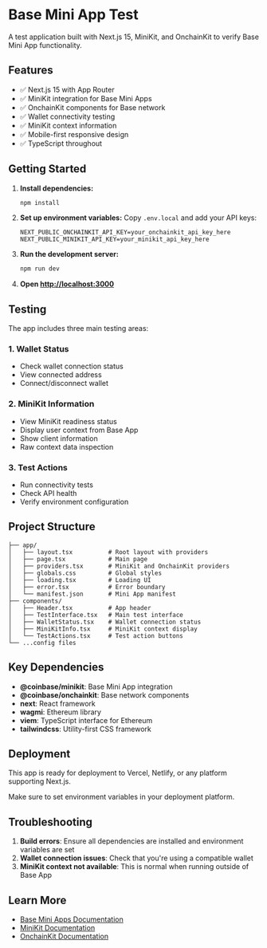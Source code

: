 # Base Mini App Test

A test application built with Next.js 15, MiniKit, and OnchainKit to verify Base Mini App functionality.

## Features

- ✅ Next.js 15 with App Router
- ✅ MiniKit integration for Base Mini Apps
- ✅ OnchainKit components for Base network
- ✅ Wallet connectivity testing
- ✅ MiniKit context information
- ✅ Mobile-first responsive design
- ✅ TypeScript throughout

## Getting Started

1. **Install dependencies:**
   ```bash
   npm install
   ```

2. **Set up environment variables:**
   Copy `.env.local` and add your API keys:
   ```
   NEXT_PUBLIC_ONCHAINKIT_API_KEY=your_onchainkit_api_key_here
   NEXT_PUBLIC_MINIKIT_API_KEY=your_minikit_api_key_here
   ```

3. **Run the development server:**
   ```bash
   npm run dev
   ```

4. **Open [http://localhost:3000](http://localhost:3000)**

## Testing

The app includes three main testing areas:

### 1. Wallet Status
- Check wallet connection status
- View connected address
- Connect/disconnect wallet

### 2. MiniKit Information
- View MiniKit readiness status
- Display user context from Base App
- Show client information
- Raw context data inspection

### 3. Test Actions
- Run connectivity tests
- Check API health
- Verify environment configuration

## Project Structure

```
├── app/
│   ├── layout.tsx          # Root layout with providers
│   ├── page.tsx            # Main page
│   ├── providers.tsx       # MiniKit and OnchainKit providers
│   ├── globals.css         # Global styles
│   ├── loading.tsx         # Loading UI
│   ├── error.tsx           # Error boundary
│   └── manifest.json       # Mini App manifest
├── components/
│   ├── Header.tsx          # App header
│   ├── TestInterface.tsx   # Main test interface
│   ├── WalletStatus.tsx    # Wallet connection status
│   ├── MiniKitInfo.tsx     # MiniKit context display
│   └── TestActions.tsx     # Test action buttons
└── ...config files
```

## Key Dependencies

- **@coinbase/minikit**: Base Mini App integration
- **@coinbase/onchainkit**: Base network components
- **next**: React framework
- **wagmi**: Ethereum library
- **viem**: TypeScript interface for Ethereum
- **tailwindcss**: Utility-first CSS framework

## Deployment

This app is ready for deployment to Vercel, Netlify, or any platform supporting Next.js.

Make sure to set environment variables in your deployment platform.

## Troubleshooting

1. **Build errors**: Ensure all dependencies are installed and environment variables are set
2. **Wallet connection issues**: Check that you're using a compatible wallet
3. **MiniKit context not available**: This is normal when running outside of Base App

## Learn More

- [Base Mini Apps Documentation](https://docs.base.org/mini-apps/)
- [MiniKit Documentation](https://docs.base.org/mini-apps/technical-reference/minikit/)
- [OnchainKit Documentation](https://onchainkit.xyz/)
